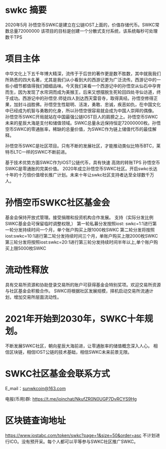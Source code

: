 # swkc 摘要   
2020年5月
孙悟空币SWKC是建立在公链IOST上面的，价值存储代币。SWKC常数总量72000000
该项目的目标是创建一个分散式支付系统，该系统每秒可处理数千TPS 

# 项目主体 

中华文化上下五千年博大精深，流传于于后世的著作更是数不胜数，其中就我我们所熟悉的四大名著，尤其是我们从小看到大的西游记更为广泛流传。西游记中的一些小细节都值得我们细细品味。今天我们来看一个西游记中的孙悟空从仙石中孕育而生，因为发现了水帘洞而成为美猴王，后来又想摆脱生死轮回四处寻仙访道，终于成功。西游记中的孙悟空.师徒四人到达西天雷音寺，取得真经。孙悟空修得正果，加封斗战胜佛。孙悟空生性聪明、活泼，勇敢、忠诚，疾恶如仇，在中国文化中已经成为机智与勇敢的化身，所以孙悟空很容易就会成为中国人崇拜的偶像。
孙悟空币SWKC开局就站在中国最强公链IOST巨人的肩膀之上。孙悟空币SWKC未来的星辰大海是支付和储值领域。SWKC总量永远保持恒定72000000枚。孙悟空币SWKC的零通胀率，稀缺的总量价值，为SWKC作为链上储值代币的最佳解释。

   孙悟空币SWKC是社区项目。只有不断的发展社区，才能推动类似比特币BTC，莱特币LTC一样的SWKC不断前进。

   基于技术优势方面SWKC作为IOST公链代币，具有快速 高效的转账TPS 孙悟空币SWKC是零通胀的完美价值。
2020年成立孙悟空币SWKC社区。开启swkc长达十年的十万倍价值增长推广计划。未来十年让swkc社区支持者达至全球数千万人。

# 孙悟空币SWKC社区基金会
   
 基金会保持开放式管理。接受捐赠和投资机构合作发展。
 支持（实际分发比例SWKC基金会可保留临时调整权限,）
 第一轮私募分发按照iost: swkc=1:1进行第一轮分发持续时间一个月，单个账户购买上限1000枚SWKC
     第二轮分发将按照iost:swkc=10:1进行第二轮分发持续时间三个月，单账户购买上限2000枚SWKC
         第三轮分发将按照iost:swkc=20:1进行第三轮分发持续时间半年以上,单个账户购买上限5000枚SWKC
         
 # 流动性释放        
 具有交易所资源和协助登录交易所的账户可获得基金会特别奖项。欢迎交易所资源与社区基金会积极合作。
 SWKC将根据社区发展规模，择机启动交易所流通计划，增加交易所层面流动性。

# 2021年开始到2030年，SWKC十年规划。

  不断发展SWKC社区，朝向星辰大海前进，让零通胀率的储值概念深入人心。
  相信区块链，相信IOST公链的技术基础，相信SWKC未来前景无限。

# SWKC社区基金会联系方式

 E_mail：sunwkcoin@163.com

 电报(币用)群:
 https://t.me/joinchat/NkufZR0N0UGP7DvRCYS9Hg

# 区块链查询地址
https://www.iostabc.com/token/swkc?page=1&size=50&order=asc
不计划进行ICO。没有预开采。每个人都可以平等参与SWKC社区推广SWKC。
